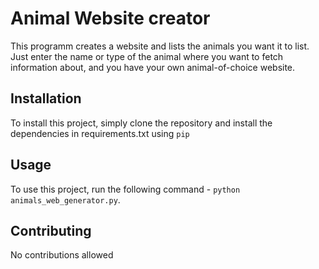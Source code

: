 # Animal Website creator

This programm creates a website and lists the animals you want it to list. 
Just enter the name or type of the animal where you want to fetch information about, 
and you have your own animal-of-choice website.

## Installation

To install this project, simply clone the repository and install the dependencies in requirements.txt using `pip`

## Usage

To use this project, run the following command - `python animals_web_generator.py`.

## Contributing

No contributions allowed